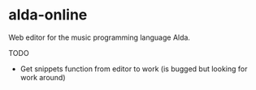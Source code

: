 # alda-online
Web editor for the music programming language Alda.

TODO
- Get snippets function from editor to work (is bugged but looking for work around)
